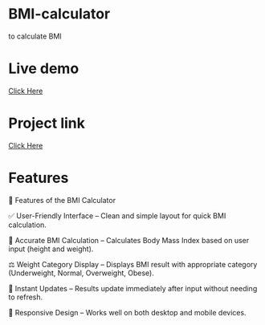 # BMI-calculator
to calculate BMI

# Live demo
[Click Here](https://barsha20061001.github.io/BMI-calculator/)

# Project link
[Click Here](https://stackblitz.com/edit/stackblitz-starters-pugx1kpj?file=script.js)

# Features
🚀 Features of the BMI Calculator

✅ User-Friendly Interface – Clean and simple layout for quick BMI calculation.

📏 Accurate BMI Calculation – Calculates Body Mass Index based on user input (height and weight).

⚖️ Weight Category Display – Displays BMI result with appropriate category (Underweight, Normal, Overweight, Obese).

🔄 Instant Updates – Results update immediately after input without needing to refresh.

📱 Responsive Design – Works well on both desktop and mobile devices.


